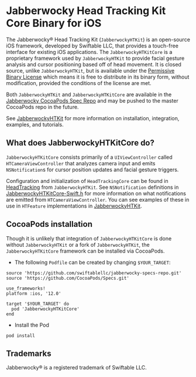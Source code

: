 # Jabberwocky Head Tracking Kit Core Binary for iOS

The Jabberwocky® Head Tracking Kit (`JabberwockyHTKit`) is an open-source iOS framework, developed by Swiftable LLC, that provides a touch-free interface for existing iOS applications. The `JabberwockyHTKitCore` is a proprietary framework used by `JabberwockyHTKit` to provide facial gesture analysis and cursor positioning based off of head movement. It is closed source, unlike `JabberwockyHTKit`, but is available under the [Permissive Binary License](https://www.mbed.com/en/licenses/permissive-binary-license/) which means it is free to distribute in its binary form, without modification, provided the conditions of the license are met.

Both `JabberwockyHTKit` and `JabberwockyHTKitCore` are available in the [Jabberwocky CocoaPods Spec Repo](https://github.com/swiftablellc/jabberwocky-specs-repo) and may be pushed to the master CocoaPods repo in the future.

See [JabberwockyHTKit](https://github.com/swiftablellc/jabberwocky-head-tracking-kit-ios) for more information on installation, integration, examples, and tutorials.

## What does JabberwockyHTKitCore do?

`JabberwockyHTKitCore` consists primarily of a `UIViewController` called `HTCameraViewController` that analyzes camera input and emits `NSNotification`s for cursor position updates and facial gesture triggers.

Configuration and initialization of `HeadTrackingCore` can be found in [HeadTracking](https://github.com/swiftablellc/jabberwocky-head-tracking-kit-ios/blob/master/JabberwockyHTKit/Configuration/HeadTracking.swift) from `JabberwockyHTKit`. See `NSNotification` definitions in [JabberwockyHTKitCore-Swift.h](https://github.com/swiftablellc/jabberwocky-head-tracking-kit-core-ios-binary/blob/master/JabberwockyHTKitCore.framework/Headers/JabberwockyHTKitCore-Swift.h) for more information on what notifications are emitted from `HTCameraViewController`. You can see examples of these in use in `HTFeature` implementations in [JabberwockyHTKit](https://github.com/swiftablellc/jabberwocky-head-tracking-kit-ios).


## CocoaPods installation

Though it is unlikely that integration of `JabberwockyHTKitCore` is done without `JabberwockyHTKit` or a fork of `JabberwockyHTKit`, the `JabberwockyHTKitCore` framework can be installed via CocoaPods.

* The following `Podfile` can be created by changing `$YOUR_TARGET`:

```shell script
source 'https://github.com/swiftablellc/jabberwocky-specs-repo.git'
source 'https://github.com/CocoaPods/Specs.git'

use_frameworks!
platform :ios, '12.0'

target '$YOUR_TARGET' do
  pod 'JabberwockyHTKitCore'
end
```

* Install the Pod

```shell script
pod install
```



## Trademarks

Jabberwocky® is a registered trademark of Swiftable LLC.
